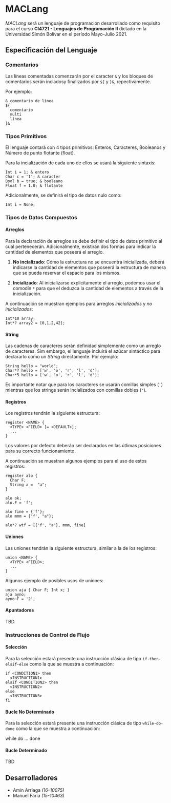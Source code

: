 # MACLang

*MACLang* será un lenguaje de programación desarrollado como requisito para el 
curso **CI4721 - Lenguajes de Programación II** dictado en la Universidad Simón
Bolívar en el período Mayo-Julio 2021.

## Especificación del Lenguaje

### Comentarios

Las líneas comentadas comenzarán por el caracter `&` y los bloques de 
comentarios serán inciadosy finalizados por `${` y `}&`, repectivamente.

Por ejemplo:

```
& comentario de línea
${
  comentario 
  multi
  línea
}&
```

### Tipos Primitivos

El lenguaje contará con 4 tipos primitivos: Enteros, Caracteres, Booleanos y 
Número de punto flotante (float).

Para la incialización de cada uno de ellos se usará la siguiente sintaxis:
```
Int i = 1; & entero
Char c = '1'; & caracter
Bool b = true; & booleano
Float f = 1.0; & flotante
```

Adicionalmente, se definirá el tipo de datos nulo como:

```
Int i = None;
```

### Tipos de Datos Compuestos

#### Arreglos

Para la declaración de arreglos se debe definir el tipo de datos primitivo al
cuál pertenecerán. Adicionalmente, existirán dos formas para indicar la cantidad
de elementos que poseerá el arreglo.

1. **No incializado**: Cómo la estructura no se encuentra inicializada, deberá 
indicarse la cantidad de elementos que poseerá la estructura de manera que se 
pueda reservar el espacio para los mismos. 

2. **Incializado**: Al inicializarse explícitamente el arreglo, podemos usar el
comodín `*` para que el deduzca la cantidad de elementos a través de la 
inicialización.

A continuación se muestran ejemplos para arreglos *inicializados* y *no inicializados*:

```
Int*10 array;
Int*? array2 = [0,1,2,42];
```

#### String

Las cadenas de caracteres serán definidad simplemente como un arreglo de 
caracteres. Sim embargo, el lenguaje incluirá el azúcar sintáctico para 
declararlo como un *String* directamente. Por ejemplo:

```
String hello = "world";  
Char*? hello = ['w', 'o', 'r', 'l', 'd'];
Char*5 hello = ['w', 'o', 'r', 'l', 'd'];
```

Es importante notar que para los caracteres se usarán comillas simples (`'`) 
mientras que los strings serán incializados con comillas dobles (`"`).

#### Registros

Los registros tendrán la siguiente estructura:

```
register <NAME> { 
  <TYPE> <FIELD> [= <DEFAULT>]; 
  ... 
}
```

Los valores por defecto deberán ser declarados en las útlimas posiciones para su
correcto funcionamiento. 

A continuación se muestran algunos ejemplos para el uso de estos registros:

```
register alo {
  Char F;
  String a =  "a";
}

alo ok;
alo.F = 'f';

alo fine = {'f'};
alo mmm = {'f', "a"};

alo*? wtf = [{'f', "a"}, mmm, fine]
```

#### Uniones

Las uniones tendrán la siguiente estructura, similar a la de los registros:

```
union <NAME> { 
  <TYPE> <FIELD>; 
  ... 
}
```

Algunos ejemplo de posibles usos de uniones:

```
union aja { Char F; Int x; }
aja ayno;
ayno~F = '2';
```

#### Apuntadores

TBD

### Instrucciones de Control de Flujo

#### Selección

Para la selección estará presente una instrucción clásica de tipo `if-then-elsif-else` 
como la que se muestra a continuación:

```
if <CONDITION1> then 
  <INSTRUCTION1>
elsif <CONDITION2> then
  <INSTRUCTION2>
else 
  <INSTRUCTION3>
fi
```

#### Bucle No Determinado

Para la selección estará presente una instrucción clásica de tipo `while-do-done` 
como la que se muestra a continuación:

while <CONDITION> 
do 
  <INSTRUCTION> 
  ...
done

#### Bucle Determinado

TBD

## Desarrolladores
* Amin Arriaga *(16-10075)*
* Manuel Faria *(15-10463)*
